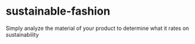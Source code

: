 # sustainable-fashion
Simply analyze the material of your product to determine what it rates on sustainability
